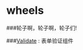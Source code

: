 # wheels

###轮子啊，轮子啊，轮子们!

###[Validate](https://github.com/whxaxes/wheels/tree/master/Validate) : 表单验证组件
